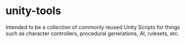 # unity-tools

Intended to be a collection of commonly reused Unity Scripts for things 
such as character controllers, procedural generations, AI, rulesets, etc.
